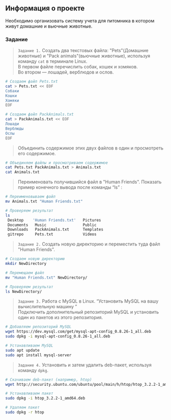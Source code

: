  ## Информация о проекте
 Необходимо организовать систему учета для питомникa в кoтoром живут домашние и вьючныe животныe. 


### Задание 

> `Задание 1.` Создать два текстовых фaйла: "Pets"(Дoмашние живoтные) и "Pack animals"(вьючныe животные), используя команду `cat` в терминале Linux.   
   В первом файле перечислить собак, кошек и хомяков.  
   Во втором — лошадей, верблюдов и ослов.
```bash
# Создаем файл Pets.txt
cat > Pets.txt << EOF
Собаки
Кошки
Хомяки
EOF

# Создаем файл PackAnimals.txt
cat > PackAnimals.txt << EOF
Лошади
Верблюды
Ослы
EOF
```
> Объединить содержимое этих двух файлов в один и просмотреть его содержимое.
```bash
# Объединяем файлы и просматриваем содержимое
cat Pets.txt PackAnimals.txt > Animals.txt
cat Animals.txt
```

> Переименовать получившийся файл в "Human Friends".
Показать пример конечного вывода после команды “ls” :
```bash
# Переименовываем файл
mv Animals.txt "Human Friends.txt"

# Проверяем результат
ls
 Desktop    'Human Friends.txt'   Pictures        
 Documents   Music                Public                  
 Downloads   PackAnimals.txt      Templates
 gitrepo     Pets.txt             Videos

```

> `Задание 2.` Создать новую директорию и переместить туда файл "Human Friends".
```bash
# Создаем новую директорию
mkdir NewDirectory

# Перемещаем файл
mv "Human Friends.txt" NewDirectory/

# Проверяем результат
ls NewDirectory/
```

> `Задание 3.` Работа с MySQL в Linux. “Установить MySQL на вашу вычислительную машину ”  
Подключить дополнительный репозиторий MySQL и установить один из пакетов из этого репозитория.
```bash
# Добавляем репозиторий MySQL
wget https://dev.mysql.com/get/mysql-apt-config_0.8.26-1_all.deb
sudo dpkg -i mysql-apt-config_0.8.26-1_all.deb

# Устанавливаем MySQL
sudo apt update
sudo apt install mysql-server
```

> `Задание 4.` Установить и затем удалить deb-пакет, используя команду `dpkg`.

```bash
# Скачиваем deb-пакет (например, htop)
wget http://security.ubuntu.com/ubuntu/pool/main/h/htop/htop_3.2.2-1_amd64.deb

# Устанавливаем пакет
sudo dpkg -i htop_3.2.2-1_amd64.deb

# Удаляем пакет
sudo dpkg -r htop
```
